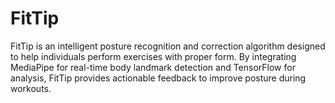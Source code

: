 # FitTip
FitTip is an intelligent posture recognition and correction algorithm designed to help individuals perform exercises with proper form. By integrating MediaPipe for real-time body landmark detection and TensorFlow for analysis, FitTip provides actionable feedback to improve posture during workouts.
